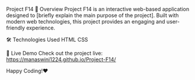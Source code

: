 Project F14
🚀 Overview
Project F14 is an interactive web-based application designed to [briefly explain the main purpose of the project]. Built with modern web technologies, this project provides an engaging and user-friendly experience.

🛠️ Technologies Used
HTML
CSS

📌 Live Demo
Check out the project live: https://manaswini1224.github.io/Project-F14/



Happy Coding!❤️
